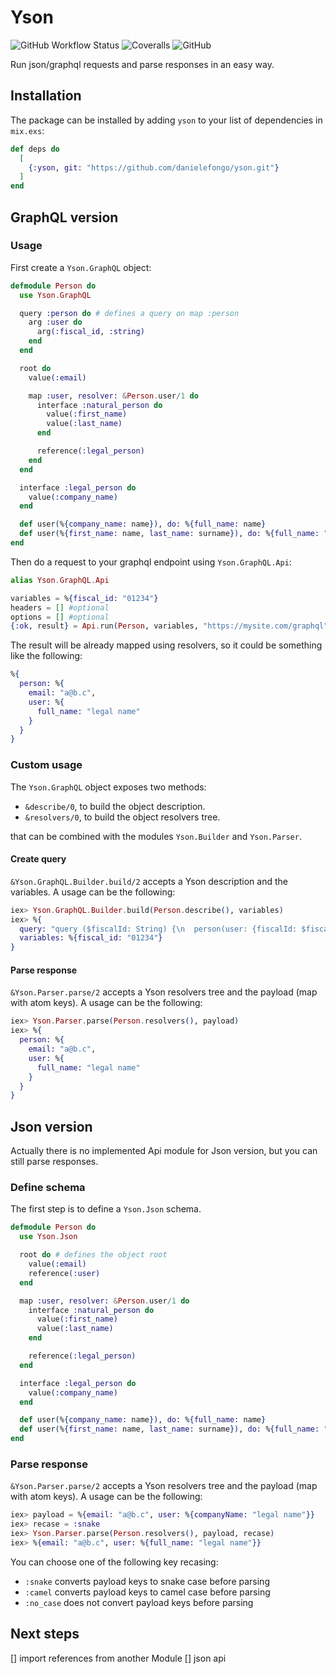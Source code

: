 # Yson

![GitHub Workflow Status](https://img.shields.io/github/workflow/status/danielefongo/yson/ci)
![Coveralls](https://img.shields.io/coveralls/github/danielefongo/yson)
![GitHub](https://img.shields.io/github/license/danielefongo/yson)

Run json/graphql requests and parse responses in an easy way.

## Installation

The package can be installed by adding `yson` to your list of dependencies in `mix.exs`:

```elixir
def deps do
  [
    {:yson, git: "https://github.com/danielefongo/yson.git"}
  ]
end
```

## GraphQL version
### Usage

First create a `Yson.GraphQL` object:

``` elixir
defmodule Person do
  use Yson.GraphQL

  query :person do # defines a query on map :person
    arg :user do
      arg(:fiscal_id, :string)
    end
  end

  root do
    value(:email)

    map :user, resolver: &Person.user/1 do
      interface :natural_person do
        value(:first_name)
        value(:last_name)
      end

      reference(:legal_person)
    end
  end

  interface :legal_person do
    value(:company_name)
  end

  def user(%{company_name: name}), do: %{full_name: name}
  def user(%{first_name: name, last_name: surname}), do: %{full_name: "#{name} #{surname}"}
end
```

Then do a request to your graphql endpoint using `Yson.GraphQL.Api`:

```elixir
alias Yson.GraphQL.Api

variables = %{fiscal_id: "01234"}
headers = [] #optional
options = [] #optional
{:ok, result} = Api.run(Person, variables, "https://mysite.com/graphql", headers, options)
```

The result will be already mapped using resolvers, so it could be something like the following:

```elixir
%{
  person: %{
    email: "a@b.c",
    user: %{
      full_name: "legal name"
    }
  }
}
```

### Custom usage

The `Yson.GraphQL` object exposes two methods:
- `&describe/0`, to build the object description.
- `&resolvers/0`, to build the object resolvers tree.

that can be combined with the modules `Yson.Builder` and `Yson.Parser`.

#### Create query

`&Yson.GraphQL.Builder.build/2` accepts a Yson description and the variables. A usage can be the following:
```elixir
iex> Yson.GraphQL.Builder.build(Person.describe(), variables)
iex> %{
  query: "query ($fiscalId: String) {\n  person(user: {fiscalId: $fiscalId}) {\n    email\n    user {\n      ... on LegalPerson {\n        companyName\n      }\n      ... on NaturalPerson {\n        firstName\n        lastName\n      }\n    }\n  }\n}",
  variables: %{fiscal_id: "01234"}
}
```

#### Parse response
`&Yson.Parser.parse/2` accepts a Yson resolvers tree and the payload (map with atom keys). A usage can be the following:
```elixir
iex> Yson.Parser.parse(Person.resolvers(), payload)
iex> %{
  person: %{
    email: "a@b.c",
    user: %{
      full_name: "legal name"
    }
  }
}
```

## Json version
Actually there is no implemented Api module for Json version, but you can still parse responses.

### Define schema
The first step is to define a `Yson.Json` schema.

```elixir
defmodule Person do
  use Yson.Json

  root do # defines the object root
    value(:email)
    reference(:user)
  end

  map :user, resolver: &Person.user/1 do
    interface :natural_person do
      value(:first_name)
      value(:last_name)
    end

    reference(:legal_person)
  end

  interface :legal_person do
    value(:company_name)
  end

  def user(%{company_name: name}), do: %{full_name: name}
  def user(%{first_name: name, last_name: surname}), do: %{full_name: "#{name} #{surname}"}
end
```

### Parse response
`&Yson.Parser.parse/2` accepts a Yson resolvers tree and the payload (map with atom keys). A usage can be the following:
```elixir
iex> payload = %{email: "a@b.c", user: %{companyName: "legal name"}}
iex> recase = :snake
iex> Yson.Parser.parse(Person.resolvers(), payload, recase)
iex> %{email: "a@b.c", user: %{full_name: "legal name"}}
```

You can choose one of the following key recasing:
- `:snake` converts payload keys to snake case before parsing
- `:camel` converts payload keys to camel case before parsing
- `:no_case` does not convert payload keys before parsing

## Next steps
[] import references from another Module
[] json api